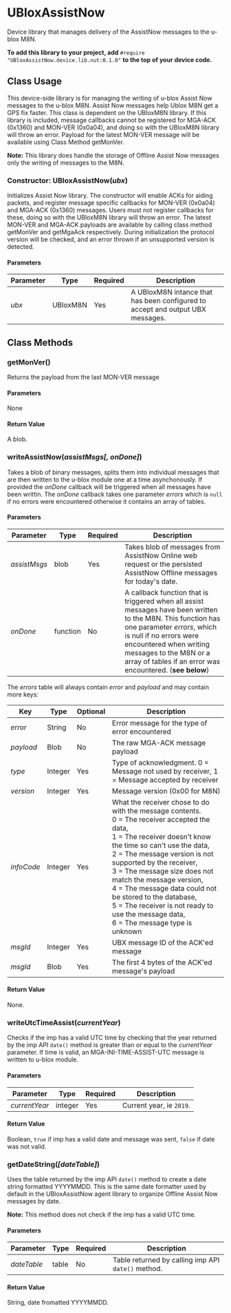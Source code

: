 # UBloxAssistNow #

Device library that manages delivery of the AssistNow messages to the u-blox M8N.

**To add this library to your project, add** `#require "UBloxAssistNow.device.lib.nut:0.1.0"` **to the top of your device code.**

## Class Usage ##

This device-side library is for managing the writing of u-blox Assist Now messages to the u-blox M8N. Assist Now messages help Ublox M8N get a GPS fix faster. This class is dependent on the UBloxM8N library. If this library is included, message callbacks cannot be registered for MGA-ACK (0x1360) and MON-VER (0x0a04), and doing so with the UBloxM8N library will throw an error. Payload for the latest MON-VER message will be available using Class Method getMonVer.

**Note:** This library does handle the storage of Offline Assist Now messages only the writing of messages to the M8N.

### Constructor: UBloxAssistNow(*ubx*) ###

Initializes Assist Now library. The constructor will enable ACKs for aiding packets, and register message specific callbacks for MON-VER (0x0a04) and MGA-ACK (0x1360) messages. Users must not register callbacks for these, doing so with the UBloxM8N library will throw an error. The latest MON-VER and MGA-ACK payloads are available by calling class method getMonVer and getMgaAck respectively. During initialization the protocol version will be checked, and an error thrown if an unsupported version is detected.

#### Parameters ####

| Parameter | Type | Required | Description |
| --- | --- | --- | --- |
| *ubx* | UBloxM8N | Yes | A UBloxM8N intance that has been configured to accept and output UBX messages. |

## Class Methods ##

### getMonVer() ###

Returns the payload from the last MON-VER message

#### Parameters ####

None

#### Return Value ####

A blob.

### writeAssistNow(*assistMsgs[, onDone]*) ###

Takes a blob of binary messages, splits them into individual messages that are then written to the u-blox module one at a time asynchonously. If provided the *onDone* callback will be triggered when all messages have been writtin. The *onDone* callback takes one parameter *errors* which is `null` if no errors were encountered otherwise it contains an array of tables.

#### Parameters ####

| Parameter | Type | Required | Description |
| --- | --- | --- | --- |
| *assistMsgs* | blob | Yes | Takes blob of messages from AssistNow Online web request or the persisted AssistNow Offline messages for today's date. |
| *onDone* | function | No | A callback function that is triggered when all assist messages have been written to the M8N. This function has one parameter *errors*, which is null if no errors were encountered when writing messages to the M8N or a array of tables if an error was encountered. (**see below**)|

The *errors* table will always contain *error* and *payload* and may contain more keys:

| Key | Type | Optional | Description |
| --- | --- | --- |--- |
| *error* | String | No | Error message for the type of error encountered |
| *payload* | Blob | No | The raw MGA-ACK message payload |
| *type* | Integer | Yes | Type of acknowledgment. 0 = Message not used by receiver, 1 = Message accepted by receiver |
| *version* | Integer | Yes | Message version (0x00 for M8N) |
| *infoCode* | Integer | Yes | What the receiver chose to do with the message contents. <br>0 =  The receiver accepted the data, <br>1 = The receiver doesn't know the time so can't use the data, <br>2 = The message version is not supported by the receiver, <br>3 = The message size does not match the message version, <br>4 = The message data could not be stored to the database, <br>5 = The receiver is not ready to use the message data, <br>6 = The message type is unknown |
| *msgId* | Integer | Yes | UBX message ID of the ACK'ed message |
| *msgId* | Blob | Yes | The first 4 bytes of the ACK'ed message's payload |

#### Return Value ####

None.

### writeUtcTimeAssist(*currentYear*) ###

Checks if the imp has a valid UTC time by checking that the year returned by the imp API `date()` method is greater than or equal to the *currentYear* parameter. If time is valid, an MGA-INI-TIME-ASSIST-UTC message is written to u-blox module.

#### Parameters ####

| Parameter | Type | Required | Description |
| --- | --- | --- | --- |
| *currentYear* | integer | Yes | Current year, ie `2019`. |

#### Return Value ####

Boolean, `true` if imp has a valid date and message was sent, `false` if date was not valid.

### getDateString(*[dateTable]*) ###

Uses the table returned by the imp API `date()` method to create a date string formatted YYYYMMDD. This is the same date formatter used by default in the UBloxAssistNow agent library to organize Offline Assist Now messages by date.

**Note:** This method does not check if the imp has a valid UTC time.

#### Parameters ####

| Parameter | Type | Required | Description |
| --- | --- | --- | --- |
| *dateTable* | table | No | Table returned by calling imp API `date()` method. |

#### Return Value ####

String, date fromatted YYYYMMDD.